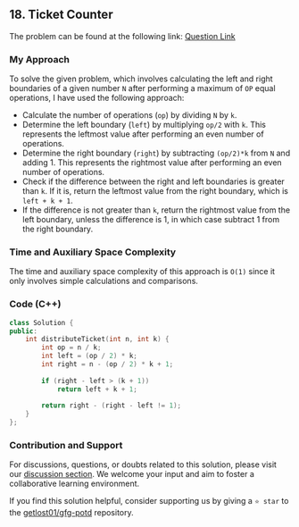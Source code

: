## 18. Ticket Counter

The problem can be found at the following link: [Question Link](https://practice.geeksforgeeks.org/problems/ticket-counter-2731/1)

### My Approach

To solve the given problem, which involves calculating the left and right boundaries of a given number `N` after performing a maximum of `OP` equal operations, I have used the following approach:

- Calculate the number of operations (`op`) by dividing `N` by `k`.
- Determine the left boundary (`left`) by multiplying `op/2` with `k`. This represents the leftmost value after performing an even number of operations.
- Determine the right boundary (`right`) by subtracting `(op/2)*k` from `N` and adding 1. This represents the rightmost value after performing an even number of operations.
- Check if the difference between the right and left boundaries is greater than `k`. If it is, return the leftmost value from the right boundary, which is `left + k + 1`.
- If the difference is not greater than `k`, return the rightmost value from the left boundary, unless the difference is 1, in which case subtract 1 from the right boundary.

### Time and Auxiliary Space Complexity

The time and auxiliary space complexity of this approach is `O(1)` since it only involves simple calculations and comparisons.

### Code (C++)

```cpp
class Solution {
public:
    int distributeTicket(int n, int k) {
        int op = n / k;
        int left = (op / 2) * k;
        int right = n - (op / 2) * k + 1;
        
        if (right - left > (k + 1))
            return left + k + 1;
        
        return right - (right - left != 1);
    }
};
```

### Contribution and Support

For discussions, questions, or doubts related to this solution, please visit our [discussion section](https://github.com/getlost01/gfg-potd/discussions). We welcome your input and aim to foster a collaborative learning environment.

If you find this solution helpful, consider supporting us by giving a `⭐ star` to the [getlost01/gfg-potd](https://github.com/getlost01/gfg-potd) repository.